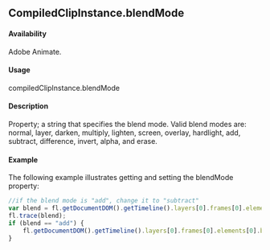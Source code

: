 ## CompiledClipInstance.blendMode

#### Availability

Adobe Animate.

#### Usage

compiledClipInstance.blendMode

#### Description

Property; a string that specifies the blend mode. Valid blend modes are: normal, layer, darken, multiply, lighten, screen, overlay, hardlight, add, subtract, difference, invert, alpha, and erase.

#### Example

The following example illustrates getting and setting the blendMode property:

```javascript
//if the blend mode is "add", change it to "subtract"
var blend = fl.getDocumentDOM().getTimeline().layers[0].frames[0].elements[0].blendMode;
fl.trace(blend);
if (blend == "add") {
    fl.getDocumentDOM().getTimeline().layers[0].frames[0].elements[0].blendMode = "subtract";
}
```
